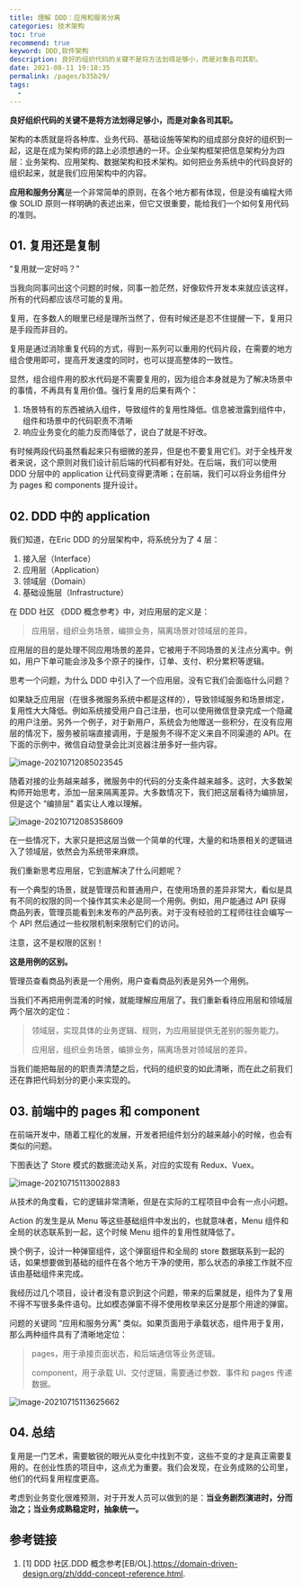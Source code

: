 ```yaml
---
title: 理解 DDD：应用和服务分离
categories: 技术架构
toc: true
recommend: true
keyword: DDD,软件架构
description: 良好的组织代码的关键不是将方法划得足够小，而是对象各司其职。
date: 2021-08-11 19:18:35
permalink: /pages/b35b29/
tags: 
  - 
---
```


**良好组织代码的关键不是将方法划得足够小，而是对象各司其职。**

架构的本质就是将各种库、业务代码、基础设施等架构的组成部分良好的组织到一起，这是在成为架构师的路上必须想通的一环。企业架构框架把信息架构分为四层：业务架构、应用架构、数据架构和技术架构。如何把业务系统中的代码良好的组织起来，就是我们应用架构中的内容。

**应用和服务分离**是一个非常简单的原则，在各个地方都有体现，但是没有编程大师像 SOLID 原则一样明确的表述出来，但它又很重要，能给我们一个如何复用代码的准则。

## 01. 复用还是复制

“复用就一定好吗？”

当我向同事问出这个问题的时候，同事一脸茫然，好像软件开发本来就应该这样，所有的代码都应该尽可能的复用。

复用，在多数人的眼里已经是理所当然了，但有时候还是忍不住提醒一下，复用只是手段而非目的。

复用是通过消除重复代码的方式，得到一系列可以重用的代码片段，在需要的地方组合使用即可，提高开发速度的同时，也可以提高整体的一致性。

显然，组合组件用的胶水代码是不需要复用的，因为组合本身就是为了解决场景中的事情，不再具有复用价值。强行复用的后果有两个：

1. 场景特有的东西被纳入组件，导致组件的复用性降低。信息被泄露到组件中，组件和场景中的代码职责不清晰
2. 响应业务变化的能力反而降低了，说白了就是不好改。

有时候两段代码虽然看起来只有细微的差异，但是也不要复用它们。对于全栈开发者来说，这个原则对我们设计前后端的代码都有好处。在后端，我们可以使用 DDD 分层中的 application 让代码变得更清晰；在前端，我们可以将业务组件分为 pages 和 components 提升设计。

## 02. DDD 中的 application  

我们知道，在Eric DDD 的分层架构中，将系统分为了 4 层：

1. 接入层（Interface）
2. 应用层（Application）
3. 领域层（Domain）
4. 基础设施层（Infrastructure）

在 DDD 社区 《DDD 概念参考》中，对应用层的定义是：

> 应用层，组织业务场景，编排业务，隔离场景对领域层的差异。

应用层的目的是处理不同应用场景的差异，它被用于不同场景的关注点分离中。例如，用户下单可能会涉及多个原子的操作，订单、支付、积分累积等逻辑。

思考一个问题，为什么 DDD 中引入了一个应用层。没有它我们会面临什么问题？

如果缺乏应用层（在很多微服务系统中都是这样的），导致领域服务和场景绑定，复用性大大降低。例如系统接受用户自己注册，也可以使用微信登录完成一个隐藏的用户注册。另外一个例子，对于新用户，系统会为他赠送一些积分，在没有应用层的情况下，服务被前端直接调用，于是服务不得不定义来自不同渠道的 API。在下面的示例中，微信自动登录会比浏览器注册多好一些内容。

![image-20210712085023545](./separation-of-applications-and-services/image-20210712085023545.png)



随着对接的业务越来越多，微服务中的代码的分支条件越来越多。这时，大多数架构师开始思考，添加一层来隔离差异。大多数情况下，我们把这层看待为编排层，但是这个 “编排层” 着实让人难以理解。



![image-20210712085358609](./separation-of-applications-and-services/image-20210712085358609.png)

在一些情况下，大家只是把这层当做一个简单的代理，大量的和场景相关的逻辑进入了领域层，依然会为系统带来麻烦。

我们重新思考应用层，它到底解决了什么问题呢？

有一个典型的场景，就是管理员和普通用户，在使用场景的差异非常大，看似是具有不同的权限的同一个操作其实未必是同一个用例。例如，用户能通过 API 获得商品列表，管理员能看到未发布的产品列表。对于没有经验的工程师往往会编写一个 API 然后通过一些权限机制来限制它们的访问。

注意，这不是权限的区别！

**这是用例的区别。**

管理员查看商品列表是一个用例，用户查看商品列表是另外一个用例。

当我们不再把用例混淆的时候，就能理解应用层了。我们重新看待应用层和领域层两个层次的定位：

> 领域层，实现具体的业务逻辑、规则，为应用层提供无差别的服务能力。
>
> 应用层，组织业务场景，编排业务，隔离场景对领域层的差异。

当我们能把每层的的职责弄清楚之后，代码的组织变的如此清晰，而在此之前我们还在靠把代码划分的更小来实现的。



## 03. 前端中的 pages 和 component

在前端开发中，随着工程化的发展，开发者把组件划分的越来越小的时候，也会有类似的问题。

下图表达了 Store 模式的数据流动关系，对应的实现有 Redux、Vuex。

![image-20210715113002883](./separation-of-applications-and-services/image-20210715113002883.png)

从技术的角度看，它的逻辑非常清晰，但是在实际的工程项目中会有一点小问题。

Action 的发生是从 Menu 等这些基础组件中发出的，也就意味者，Menu 组件和全局的状态联系到一起，这个时候 Menu 组件的复用性就降低了。

换个例子，设计一种弹窗组件，这个弹窗组件和全局的 store 数据联系到一起的话，如果想要做到基础的组件在各个地方干净的使用，那么状态的承接工作就不应该由基础组件来完成。

我经历过几个项目，设计者没有意识到这个问题，带来的后果就是，组件为了复用不得不写很多条件语句。比如模态弹窗不得不使用枚举来区分是那个用途的弹窗。

问题的关键同 “应用和服务分离” 类似。如果页面用于承载状态，组件用于复用，那么两种组件具有了清晰地定位：

> pages，用于承接页面状态，和后端通信等业务逻辑。
>
> component，用于承载 UI、交付逻辑，需要通过参数、事件和 pages 传递数据。



![image-20210715113625662](./separation-of-applications-and-services/image-20210715113625662.png)



## 04. 总结

复用是一门艺术，需要敏锐的眼光从变化中找到不变，这些不变的才是真正需要复用的。在创业性质的项目中，这点尤为重要。我们会发现，在业务成熟的公司里，他们的代码复用程度更高。

考虑到业务变化很难预测，对于开发人员可以做到的是：**当业务剧烈演进时，分而治之；当业务成熟稳定时，抽象统一。**



## 参考链接



1. [1] DDD 社区.DDD 概念参考[EB/OL].https://domain-driven-design.org/zh/ddd-concept-reference.html.

